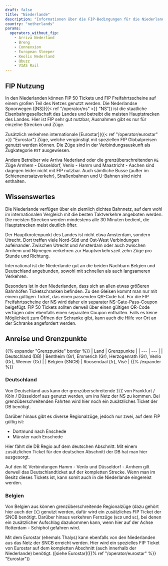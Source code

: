 ```yaml
---
draft: false
title: "Niederlande"
description: "Informationen über die FIP-Bedingungen für die Niederlande und für welche Betreiber Vergünstigungen genutzt werden können."
country: "netherlands"
params:
  operators_without_fip:
    - Arriva Nederland
    - Breng
    - Connexxion
    - European Sleeper
    - Keolis Nederland
    - Qbuzz
    - VIAS Rail
---
```


## FIP Nutzung

In den Niederlanden können FIP 50 Tickets und FIP Freifahrtsscheine auf einem großen Teil des Netzes genutzt werden. Die Nederlandse Spoorwegen ([NS]({{< ref "/operator/ns" >}} "NS")) ist die staatliche Eisenbahngesellschaft des Landes und betreibt die meisten Hauptstrecken des Landes. Hier ist FIP sehr gut nutzbar, Ausnahmen gibt es nur für einzelne Strecken und Züge.

Zusätzlich verkehren internationale [Eurostar]({{< ref "/operator/eurostar" >}} "Eurostar") Züge, welche vergünstigt mit speziellen FIP Globalpreisen genutzt werden können. Die Züge sind in der Verbindungsauskunft als Zugkategorie `EST` ausgewiesen.

Andere Betreiber wie Arriva Nederland oder die grenzüberschreitenden `RE` Züge Arnhem - Düsseldorf, Venlo - Hamm und Maastricht - Aachen sind dagegen leider nicht mit FIP nutzbar. Auch sämtliche Busse (außer im Schienenersatzverkehr), Straßenbahnen und U-Bahnen sind nicht enthalten.

## Wissenswertes

Die Niederlande verfügen über ein ziemlich dichtes Bahnnetz, auf dem wohl im internationalen Vergleich mit die besten Taktverkehre angeboten werden. Die meisten Strecken werden mindestens alle 30 Minuten bedient, die Hauptstrecken meist deutlich öfter.

Der Hauptknotenpunkt des Landes ist nicht etwa Amsterdam, sondern Utrecht. Dort treffen viele Nord-Süd und Ost-West Verbindungen aufeinander. Zwischen Utrecht und Amsterdam oder auch zwischen Arnhem und Nijmegen verkehren zur Hauptverkehrszeit zehn Züge pro Stunde und Richtung.

International ist die Niederlande gut an die beiden Nachbarn Belgien und Deutschland angebunden, sowohl mit schnellen als auch langsameren Verkehren.

Besonders ist in den Niederlanden, dass sich an allen etwas größeren Bahnhöfen Ticketschranken befinden. Zu den Gleisen kommt man nur mit einem gültigen Ticket, das einen passenden QR-Code hat. Für die FIP Freifahrtsscheine der NS wird daher ein separater NS-Gate-Pass-Coupon beigefügt. FIP 50 Tickets sollten derweil über einen gültigen QR-Code verfügen oder ebenfalls einen separaten Coupon enthalten. Falls es keine Möglichkeit zum Öffnen der Schranke gibt, kann auch die Hilfe vor Ort an der Schranke angefordert werden.

## Anreise und Grenzpunkte

{{% expander "Grenzpunkte" border %}}
| Land | Grenzpunkte |
| --- | --- |
| Deutschland (DB) | Bentheim (Gr), Emmerich (Gr), Herzogenrath (Gr), Venlo (Gr), Weener (Gr) |
| Belgien (SNCB) | Roosendaal (fr), Visé |
{{% /expander %}}

### Deutschland

Von Deutschland aus kann der grenzüberschreitende `ICE` von Frankfurt / Köln / Düsseldorf aus genutzt werden, um ins Netz der NS zu kommen. Bei grenzüberschreitenden Fahrten wird hier noch ein zusätzliches Ticket der DB benötigt.

Darüber hinaus gibt es diverse Regionalzüge, jedoch nur zwei, auf dem FIP gültig ist:

- Dortmund nach Enschede
- Münster nach Enschede

Hier fährt die DB Regio auf dem deutschen Abschnitt. Mit einem zusätzlichen Ticket für den deutschen Abschnitt der DB hat man hier ausgesorgt.

Auf den `RE` Verbindungen Hamm - Venlo und Düsseldorf - Arnhem gilt derweil das Deutschlandticket auf der kompletten Strecke. Wenn man im Besitz dieses Tickets ist, kann somit auch in die Niederlande eingereist werden.

### Belgien

Von Belgien aus können grenzüberschreitende Regionalzüge (dazu gehört hier auch der `IC`) genutzt werden, dafür wird ein zusätzliches FIP Ticket der SNCB benötigt. Darüber hinaus verkehren Fernzüge (`ECD` und `EC`), bei denen ein zusätzlicher Aufschlag dazukommen kann, wenn hier auf der Achse Rotterdam - Schiphol gefahren wird.

Mit dem Eurostar (ehemals Thalys) kann ebenfalls von den Niederlanden aus das Netz der SNCB erreicht werden. Hier wird ein spezielles FIP Ticket von Eurostar auf dem kompletten Abschnitt (auch innerhalb der Niederlande) benötigt. ([siehe Eurostar]({{% ref "/operator/eurostar" %}} "Eurostar"))
